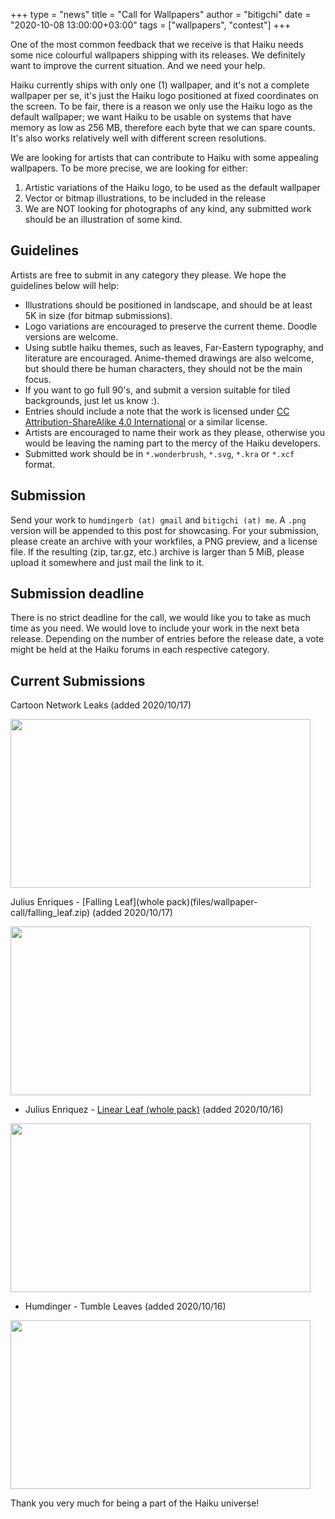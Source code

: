 +++
type = "news"
title = "Call for Wallpapers"
author = "bitigchi"
date = "2020-10-08 13:00:00+03:00"
tags = ["wallpapers", "contest"]
+++

One of the most common feedback that we receive is that Haiku needs some nice colourful wallpapers shipping with its releases. We definitely want to improve the current situation. And we need your help.

Haiku currently ships with only one (1) wallpaper, and it's not a complete wallpaper per se, it's just the Haiku logo positioned at fixed coordinates on the screen. To be fair, there is a reason we only use the Haiku logo as the default wallpaper; we want Haiku to be usable on systems that have memory as low as 256 MB, therefore each byte that we can spare counts.
It's also works relatively well with different screen resolutions.

We are looking for artists that can contribute to Haiku with some appealing wallpapers. To be more precise, we are looking for either:

1. Artistic variations of the Haiku logo, to be used as the default wallpaper
2. Vector or bitmap illustrations, to be included in the release
3. We are NOT looking for photographs of any kind, any submitted work should be an illustration of some kind.

## Guidelines

Artists are free to submit in any category they please. We hope the guidelines below will help:

- Illustrations should be positioned in landscape, and should be at least 5K in size (for bitmap submissions).
- Logo variations are encouraged to preserve the current theme. Doodle versions are welcome.
- Using subtle haiku themes, such as leaves, Far-Eastern typography, and literature are encouraged. Anime-themed drawings are also welcome, but should there be human characters, they should not be the main focus.
- If you want to go full 90's, and submit a version suitable for tiled backgrounds, just let us know :).
- Entries should include a note that the work is licensed under [CC Attribution-ShareAlike 4.0 International](https://creativecommons.org/licenses/by-sa/4.0/) or a similar license.
- Artists are encouraged to name their work as they please, otherwise you would be leaving the naming part to the mercy of the Haiku developers.
- Submitted work should be in `*.wonderbrush`, `*.svg`, `*.kra` or `*.xcf` format.

## Submission

Send your work to `humdingerb (at) gmail` and `bitigchi (at) me`. A `.png` version will be appended to this post for showcasing. For your submission, please create an archive with your workfiles, a PNG preview, and a license file. If the resulting (zip, tar.gz, etc.) archive is larger than 5 MiB, please upload it somewhere and just mail the link to it.

## Submission deadline

There is no strict deadline for the call, we would like you to take as much time as you need. We would love to include your work in the next beta release. Depending on the number of entries before the release date, a vote might be held at the Haiku forums in each respective category.

## Current Submissions

Cartoon Network Leaks (added 2020/10/17)

<img src="/files/wallpaper-call/cartoon_network_leaks.png" height="270" width="480" />

Julius Enriques - [Falling Leaf](whole pack)(files/wallpaper-call/falling_leaf.zip) (added 2020/10/17)

<img src="/files/wallpaper-call/fallingleaf_yellow-dark_outline-preview.png" height="270" width="480" />

- Julius Enriquez - [Linear Leaf (whole pack)](files/wallpaper-call/linear_leaf.zip) (added 2020/10/16)

<img src="/files/wallpaper-call/linearleaf_bluish-preview.png" height="270" width="480" />

- Humdinger - Tumble Leaves (added 2020/10/16)

<img src="/files/wallpaper-call/tumble_leaves.png" height="270" width="480" />

Thank you very much for being a part of the Haiku universe!
